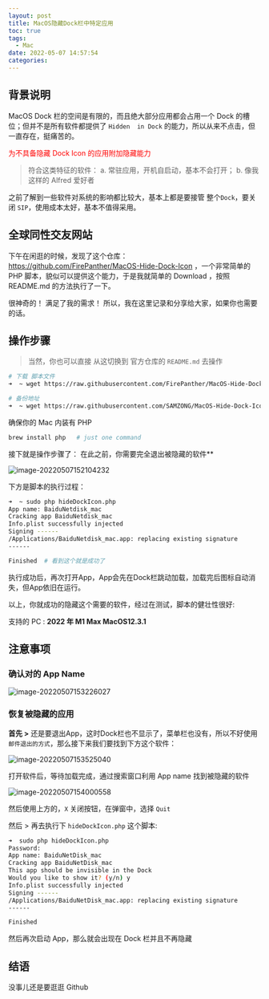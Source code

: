 ```yaml
---
layout: post
title: MacOS隐藏Dock栏中特定应用
toc: true
tags:
  - Mac
date: 2022-05-07 14:57:54
categories:
---
```



## 背景说明

MacOS Dock 栏的空间是有限的，而且绝大部分应用都会占用一个 Dock 的槽位；但并不是所有软件都提供了 `Hidden  in Dock` 的能力，所以从来不点击，但一直存在，挺痛苦的。

<p style="color:red;font-size=16px">为不具备隐藏 Dock Icon 的应用附加隐藏能力</p>

> 符合这类特征的软件： a. 常驻应用，开机自启动，基本不会打开； b. 像我这样的 Alfred 爱好者

之前了解到一些软件对系统的影响都比较大，基本上都是要接管 整个`Dock`，要关闭 `SIP`，使用成本太好，基本不值得采用。

## 全球同性交友网站

下午在闲逛的时候，发现了这个仓库： <https://github.com/FirePanther/MacOS-Hide-Dock-Icon> ，一个非常简单的 PHP 脚本，貌似可以提供这个能力，于是我就简单的 Download ，按照 README.md 的方法执行了一下。

很神奇的！ 满足了我的需求！ 所以，我在这里记录和分享给大家，如果你也需要的话。

## 操作步骤

> 当然，你也可以直接 从这切换到 官方仓库的 `README.md` 去操作

```sh
# 下载 脚本文件
➜  ~ wget https://raw.githubusercontent.com/FirePanther/MacOS-Hide-Dock-Icon/master/hideDockIcon.php -O hideDockIcon.php

# 备份地址
➜  ~ wget https://raw.githubusercontent.com/SAMZONG/MacOS-Hide-Dock-Icon/master/hideDockIcon.php -O hideDockIcon.php
```

确保你的 Mac 内装有 PHP

```sh
brew install php   # just one command
```

接下就是操作步骤了： 在此之前，你需要完全退出被隐藏的软件**

![image-20220507152104232](http://ipic-typora-samzong.oss-cn-qingdao.aliyuncs.com//uPic/image-20220507152104232.png?x-oss-process=image/resize,w_960,m_lfit)

下方是脚本的执行过程：

```sh
➜  ~ sudo php hideDockIcon.php
App name: BaiduNetdisk_mac
Cracking app BaiduNetdisk_mac
Info.plist successfully injected
Signing ------
/Applications/BaiduNetdisk_mac.app: replacing existing signature
------

Finished  # 看到这个就是成功了
```

执行成功后，再次打开App，App会先在Dock栏跳动加载，加载完后图标自动消失，但App依旧在运行。

以上，你就成功的隐藏这个需要的软件，经过在测试，脚本的健壮性很好:

支持的 PC : **2022 年 M1 Max MacOS12.3.1**

## 注意事项

### 确认对的 App Name

![image-20220507153226027](http://ipic-typora-samzong.oss-cn-qingdao.aliyuncs.com//uPic/image-20220507153226027.png?x-oss-process=image/resize,w_960,m_lfit)

### 恢复被隐藏的应用

**首先 >** 还是要退出App，这时Dock栏也不显示了，菜单栏也没有，所以不好使用 `邮件退出的方式`，那么接下来我们要找到下方这个软件：

![image-20220507153525040](http://ipic-typora-samzong.oss-cn-qingdao.aliyuncs.com//uPic/image-20220507153525040.png?x-oss-process=image/resize,w_960,m_lfit)

打开软件后，等待加载完成，通过搜索窗口利用 App name 找到被隐藏的软件

![image-20220507154000558](http://ipic-typora-samzong.oss-cn-qingdao.aliyuncs.com//uPic/image-20220507154000558.png?x-oss-process=image/resize,w_960,m_lfit)

然后使用上方的，`X` 关闭按钮，在弹窗中，选择 `Quit`

然后 > 再去执行下 `hideDockIcon.php` 这个脚本:

```sh
➜  sudo php hideDockIcon.php
Password:
App name: BaiduNetDisk_mac
Cracking app BaiduNetDisk_mac
This app should be invisible in the Dock
Would you like to show it? (y/n) y
Info.plist successfully injected
Signing ------
/Applications/BaiduNetDisk_mac.app: replacing existing signature
------

Finished
```

然后再次启动 App，那么就会出现在 Dock 栏并且不再隐藏

## 结语

没事儿还是要逛逛 Github
